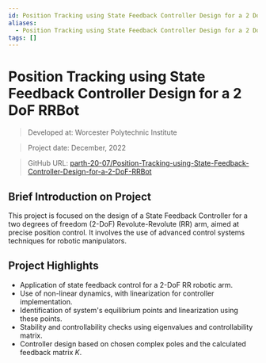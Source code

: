 ```yaml
---
id: Position Tracking using State Feedback Controller Design for a 2 DoF RRBot
aliases:
  - Position Tracking using State Feedback Controller Design for a 2 DoF RRBot
tags: []
---
```



# Position Tracking using State Feedback Controller Design for a 2 DoF RRBot

> Developed at: Worcester Polytechnic Institute

> Project date: December, 2022

> GitHub URL: [parth-20-07/Position-Tracking-using-State-Feedback-Controller-Design-for-a-2-DoF-RRBot](https://github.com/parth-20-07/Position-Tracking-using-State-Feedback-Controller-Design-for-a-2-DoF-RRBot)

## Brief Introduction on Project

This project is focused on the design of a State Feedback Controller for a two degrees of freedom (2-DoF) Revolute-Revolute (RR) arm, aimed at precise position control. It involves the use of advanced control systems techniques for robotic manipulators.

## Project Highlights

- Application of state feedback control for a 2-DoF RR robotic arm.
- Use of non-linear dynamics, with linearization for controller implementation.
- Identification of system's equilibrium points and linearization using these points.
- Stability and controllability checks using eigenvalues and controllability matrix.
- Controller design based on chosen complex poles and the calculated feedback matrix $K$.

